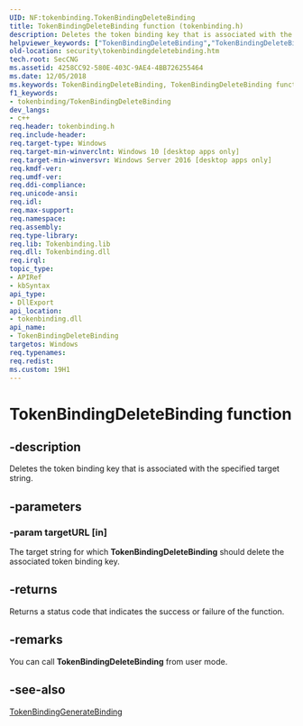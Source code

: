 ```yaml
---
UID: NF:tokenbinding.TokenBindingDeleteBinding
title: TokenBindingDeleteBinding function (tokenbinding.h)
description: Deletes the token binding key that is associated with the specified target string.helpviewer_keywords: ["TokenBindingDeleteBinding","TokenBindingDeleteBinding function [Security]","security.tokenbindingdeletebinding","tokenbinding/TokenBindingDeleteBinding"]
old-location: security\tokenbindingdeletebinding.htm
tech.root: SecCNG
ms.assetid: 4258CC92-580E-403C-9AE4-4BB726255464
ms.date: 12/05/2018
ms.keywords: TokenBindingDeleteBinding, TokenBindingDeleteBinding function [Security], security.tokenbindingdeletebinding, tokenbinding/TokenBindingDeleteBinding
f1_keywords:
- tokenbinding/TokenBindingDeleteBinding
dev_langs:
- c++
req.header: tokenbinding.h
req.include-header: 
req.target-type: Windows
req.target-min-winverclnt: Windows 10 [desktop apps only]
req.target-min-winversvr: Windows Server 2016 [desktop apps only]
req.kmdf-ver: 
req.umdf-ver: 
req.ddi-compliance: 
req.unicode-ansi: 
req.idl: 
req.max-support: 
req.namespace: 
req.assembly: 
req.type-library: 
req.lib: Tokenbinding.lib
req.dll: Tokenbinding.dll
req.irql: 
topic_type:
- APIRef
- kbSyntax
api_type:
- DllExport
api_location:
- tokenbinding.dll
api_name:
- TokenBindingDeleteBinding
targetos: Windows
req.typenames: 
req.redist: 
ms.custom: 19H1
---
```


# TokenBindingDeleteBinding function


## -description


Deletes the token binding key that is associated with the specified target string.


## -parameters




### -param targetURL [in]

The target string for which <b>TokenBindingDeleteBinding</b> should delete the associated token binding key.


## -returns



Returns a status code that indicates the success or failure of the function.




## -remarks



You can call <b>TokenBindingDeleteBinding</b> from user mode. 




## -see-also




<a href="https://docs.microsoft.com/windows/desktop/api/tokenbinding/nf-tokenbinding-tokenbindinggeneratebinding">TokenBindingGenerateBinding</a>
 

 

